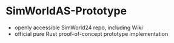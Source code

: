 # SimWorldAS-Prototype

- openly accessible SimWorld24  repo, including Wiki
- official pure Rust proof-of-concept prototype implementation
